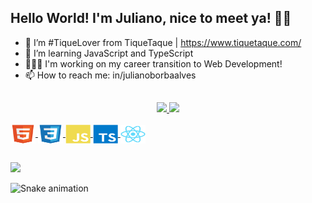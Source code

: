 ## Hello World! I'm Juliano, nice to meet ya! 👋🏻

- 🔭 I’m #TiqueLover from TiqueTaque | https://www.tiquetaque.com/
- 🌱 I’m learning JavaScript and TypeScript
- 👨🏼‍💻 I'm working on my career transition to Web Development! 
- 📫 How to reach me: in/julianoborbaalves

##

<div style="display: inline_block" align="center">
  <a href="https://github.com/jbalves07">
  <img height="150em" src="https://github-readme-stats.vercel.app/api?username=jbalves07&show_icons=true&theme=dracula&include_all_commits=true&count_private=true" style="max-width: 100%;"/>
  <img height="150em" src="https://github-readme-stats.vercel.app/api/top-langs/?username=jbalves07&layout=compact&langs_count=7&theme=dracula" style="max-width: 100%;"/>
</div>

<div style="display: inline_block"><br>
  <img align="center" alt="HTML" height="30" width="40" src="https://raw.githubusercontent.com/devicons/devicon/master/icons/html5/html5-original.svg">
  <img align="center" alt="CSS" height="30" width="40" src="https://raw.githubusercontent.com/devicons/devicon/master/icons/css3/css3-original.svg">
  <img align="center" alt="Js" height="30" width="40" src="https://raw.githubusercontent.com/devicons/devicon/master/icons/javascript/javascript-plain.svg">
  <img align="center" alt="Ts" height="30" width="40" src="https://raw.githubusercontent.com/devicons/devicon/master/icons/typescript/typescript-plain.svg">
  <img align="center" alt="React" height="30" width="40" src="https://raw.githubusercontent.com/devicons/devicon/master/icons/react/react-original.svg">
</div>
  
##

<div>  
<a href="https://www.linkedin.com/in/julianoborbaalves" target="_blank"><img src="https://img.shields.io/badge/-LinkedIn-%230077B5?style=for-the-badge&logo=linkedin&logoColor=white" target="_blank" rel="noopener"></a>
</div>
  
![Snake animation](https://github.com/jbalves07/jbalves07/blob/output/github-contribution-grid-snake.svg)
